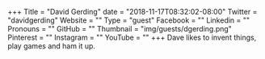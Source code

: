 +++
Title = "David Gerding"
date = "2018-11-17T08:32:02-08:00"
Twitter = "davidgerding"
Website = ""
Type = "guest"
Facebook = ""
Linkedin = ""
Pronouns = ""
GitHub = ""
Thumbnail = "img/guests/dgerding.png"
Pinterest = ""
Instagram = ""
YouTube = ""
+++
Dave likes to invent things, play games and ham it up.
